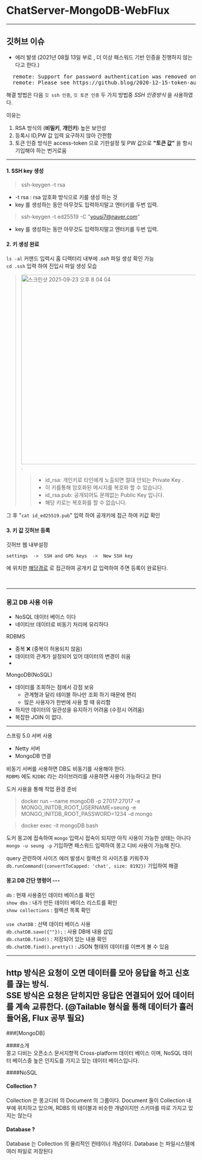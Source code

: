 # ChatServer-MongoDB-WebFlux
___

## 깃허브 이슈
- 에러 발생  (2021년 08월 13일 부로 , 더 이상 패스워드 기반 인증을 진행하지 않는다고 한다.)

<pre>
  remote: Support for password authentication was removed on August 13, 2021. Please use a personal access token instead.
  remote: Please see https://github.blog/2020-12-15-token-authentication-requirements-for-git-operations/ for more information.
</pre>

해결 방법은 다음 `깃 ssh 인증`, `깃 토큰 인증` 두 가지 방법중 *SSH 인증방식* 을 사용하였다.

이유는 
1. RSA 방식의 (**비밀키**, **개인키**) 높은 보안성 
2. 등록시 ID,PW 값 입력 요구하지 않아 간편함
3. 토큰 인증 방식은 access-token 으로 기한설정 및 PW 값으로 **"토큰 값"** 을 항시 기입해야 하는 번거로움 

---
#### 1. SSH key 생성
>    ssh-keygen -t rsa  
* -t rsa : rsa 암호화 방식으로 키를 생성 하는 것 
* key 를 생성하는 동안 아무것도 입력하지말고 엔터키를 두번 입력.
<!---->
>    ssh-keygen -t ed25519 -C "yousi7@naver.com"
* key 를 생성하는 동안 아무것도 입력하지말고 엔터키를 두번 입력.
 
#### 2. 키 생성 완료
`ls -al` 커맨드 입력시 홈 디렉터리 내부에 *.ssh* 파일 생성 확인 가능  
`cd .ssh` 입력 하여 진입시 파일 생성 모습 

> <img width="504" alt="스크린샷 2021-09-23 오후 8 04 04" src="https://user-images.githubusercontent.com/79305451/134496563-5467a10c-43ce-4cb9-bae3-5ca5eaaab411.png">.   
>> * id_rsa: 개인키로 타인에게 노출되면 절대 안되는 Private Key .  
>> * 이 키를통해 암호화된 메시지를 복호화 할 수 있습니다.
>> * id_rsa.pub: 공개되어도 문제없는 Public Key 입니다.
>> * 해당 키로는 복호화를 할 수 없습니다.
 
그 후 "`cat id_ed25519.pub`" 입력 하여 공개키에 접근 하여 키값 확인
    
#### 3. 키 값 **깃허브** 등록
깃허브 웹 내부설정

    settings  ->  SSH and GPG keys  ->  New SSH key
에 위치한 [해당경로](https://github.com/settings/keys) 로 접근하여 공개키 값 입력하여 주면 등록이 완료된다.

<br/>

___

### 몽고 DB 사용 이유

- NoSQL 데이터 베이스 이다
- 네이티브 데이터로 비동기 처리에 유리하다

RDBMS
- 중복 ❌ (중복이 허용되지 않음)
- 데이터의 관계가 설정되어 있어 데이터의 변경이 쉬움
- 


MongoDB(NoSQL)
- 데이터를 조회하는 점에서 강점 보유
  - 관계형과 달리 테이블 하나만 조회 하기 때문에 편리
  - 많은 사용자가 한번에 사용 할 때 유리함
- 하지만 데이터의 일관성을 유지하기 어려움 (수정시 어려움)
- 복잡한 JOIN 이 없다.

---

스프링 5.0 서버 사용  
- Netty 서버 
- MongoDB 연결  

비동기 서버를 사용하면 DB도 비동기를 사용해야 한다.  
`RDBMS` 에도 `R2DBC` 라는 라이브러리를 사용하면 사용이 가능하다고 한다

도커 사용을 통해 작업 환경 준비
> docker run --name mongoDB -p 27017:27017 -e MONGO_INITDB_ROOT_USERNAME=seung -e MONGO_INITDB_ROOT_PASSWORD=1234 -d mongo

> docker exec -it mongoDB bash

도커 몽고에 접속하여 `mongo` 입력시 접속이 되지만 아직 사용이 가능한 상태는 아니다  
`mongo -u seung -p` 기입하면 패스워드 입력하여 몽고 디비 사용이 가능해 진다.

query 관련하여 사이즈 에러 발생시 컬랙션 의 사이즈를 키워주자  
`db.runCommand({convertToCapped: 'chat', size: 8192})` 기입하여 해결
#### 몽고 DB 간단 명령어 ---

`db` : 현재 사용중인 데이터 베이스를 확인  
`show dbs` : 내가 만든 데이터 베이스 리스트를 확인  
`show collections` : 컬렉션 목록 확인  
<br>
`use chatDB` : 선택 데이터 베이스 사용  
`db.chatDB.save({""});` : 사용 DB에 내용 삽입  
`db.chatDB.find()` : 저장되어 있는 내용 확인  
`db.chatDB.find().pretty()` : JSON 형태의 데이터를 이쁘게 볼 수 있음  



---

http 방식은 요청이 오면 데이터를 모아 응답을 하고 신호를 끊는 방식.    
SSE 방식은 요청은 닫히지만 응답은 연결되어 있어 데이터를 계속 교류한다. (@Tailable 형식을 통해 데이터가 흘러들어옴, Flux 공부 필요) 
---
###[MongoDB]
  
####소개  
몽고 디비는 오픈소스 문서지향적 Cross-platform 데이터 베이스 이며, NoSQL 데이터 베이스중 높은 인지도를 가지고 있는 데이터 베이스입니다.

####NoSQL
  
####  Collection  ?
  Collection 은 몽고디비 의 Document 의 그룹이다. Document 들이 Collection 내부에 위치하고 있으며,
  RDBS 의 테이블과 비슷한 개념이지만 스키마를 따로 가지고 있지는 않는다
  
####  Database ?
  Database 는 Collection 의 물리적인 컨테이너 개념이다. Database 는 파일시스템에 여러 파일로 저장된다
  